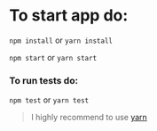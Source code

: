 # To start app do:

`npm install` or `yarn install`

`npm start` or `yarn start`

### To run tests do:

`npm test` or `yarn test`

> I highly recommend to use [yarn](https://yarnpkg.com/en/docs/install)
